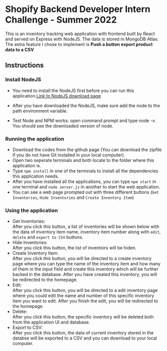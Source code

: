 # Shopify Backend Developer Intern Challenge - Summer 2022
This is an inventory tracking web application with frontend built by React and served on Express with NodeJS. The data is stored in MongoDB Atlas.  
The extra feature I chose to implement is **Push a button export product data to a CSV**

## Instructions
### Install NodeJS
- You need to install the NodeJS first before you can run this application.[Link to NodeJS download page](https://nodejs.org/en/download/)

- After you have downloaded the NodeJS, make sure add the node to the path environment variable. 

- Test Node and NPM works: open command prompt and type node -v. You should see the downloaded version of node.

### Running the application
- Download the codes from the github page (You can download the zipfile if you do not have Git installed in your local computer).
- Open two seperate terminals and both locate to the folder where this application is.
- Type ```npm install``` in one of the terminals to install all the dependencies this application needs.
- After you have installed all the applications, you can type ```npm start``` in one terminal and ```node server.js``` in another to start the web application.
- You can see a web page prompted out with three different buttons (```Get Inventories```, ```Hide Inventories``` and ```Create Inventory Item```)

### Using the application
- Get Inventories:  
After you click this button, a list of inventories will be shown below with the data of inventory item name, inventory item number along with ```edit```, ```delete``` and ```export to CSV``` buttons.
- Hide Inventories:  
After you click this button, the list of inventoirs will be hiden.
- Create Inventory Item:  
After you click this button, you will be directed to a create inventory page where you can type the name of the inventory item and how many of them in the input field and create this inventory which will be further backed in the database. After you have created this inventory, you will be redirected to the homepage.
- Edit:  
After you click this button, you will be directed to a edit inventory page where you could edit the name and number of this specific inventory item you want to edit. After you finish the edit, you will be redirected to the homepage.
- Delete:  
After you click this button, the specific inventory will be deleted both from the application UI and database.
- Export to CSV:  
After you click this button, the data of current inventory stored in the databse will be exported to a CSV and you can download to your local computer.
